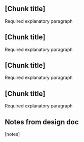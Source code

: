 <!--Introductory paragraph topic sentence

Summary: A sentence that helps the learner prepare for the upcoming content. This makes sure to set the learner's expectations about what they're going to accomplish.

Scenario sub-task

Summary: A couple of sentences that specifies which section of the overall module scenario will be covered in this unit.

Task the learner will learn to accomplish

Summary: A sentence that describes the content the learner will know by the end of the unit.
 
Optional image](./media/optional-image.png)-->

## [Chunk title]

Required explanatory paragraph

<!--Explanatory paragraph-->

<!--Explanatory paragraph-->

<!--[Optional image](./media/optional-image.png)-->

## [Chunk title]

Required explanatory paragraph

<!--Optional explanatory paragraph-->

<!--Optional explanatory paragraph-->

<!--[Optional image](./media/optional-image.png)-->

## [Chunk title]

Required explanatory paragraph

<!--Optional explanatory paragraph-->

<!--Optional explanatory paragraph-->

<!--[Optional image](./media/optional-image.png)-->

## [Chunk title]

Required explanatory paragraph

<!--Optional explanatory paragraph-->

<!--Optional explanatory paragraph-->

<!--[Optional image](./media/optional-image.png)-->

<!-- Optional knowledge check -->

## Notes from design doc
[notes]